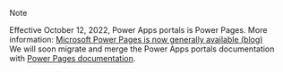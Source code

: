 > [!NOTE]
> Effective October 12, 2022, Power Apps portals is Power Pages. More information: [Microsoft Power Pages is now generally available (blog)](https://aka.ms/PPagesIgnite22 ) <br>
We will soon migrate and merge the Power Apps portals documentation with [Power Pages documentation](/power-pages/introduction).